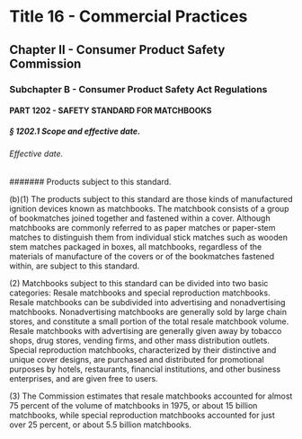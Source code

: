 
# Title 16 - Commercial Practices
## Chapter II - Consumer Product Safety Commission
### Subchapter B - Consumer Product Safety Act Regulations
#### PART 1202 - SAFETY STANDARD FOR MATCHBOOKS
##### § 1202.1 Scope and effective date.
###### Effective date.
####### Products subject to this standard.

(b)(1) The products subject to this standard are those kinds of manufactured ignition devices known as matchbooks. The matchbook consists of a group of bookmatches joined together and fastened within a cover. Although matchbooks are commonly referred to as paper matches or paper-stem matches to distinguish them from individual stick matches such as wooden stem matches packaged in boxes, all matchbooks, regardless of the materials of manufacture of the covers or of the bookmatches fastened within, are subject to this standard.

(2) Matchbooks subject to this standard can be divided into two basic categories: Resale matchbooks and special reproduction matchbooks. Resale matchbooks can be subdivided into advertising and nonadvertising matchbooks. Nonadvertising matchbooks are generally sold by large chain stores, and constitute a small portion of the total resale matchbook volume. Resale matchbooks with advertising are generally given away by tobacco shops, drug stores, vending firms, and other mass distribution outlets. Special reproduction matchbooks, characterized by their distinctive and unique cover designs, are purchased and distributed for promotional purposes by hotels, restaurants, financial institutions, and other business enterprises, and are given free to users.

(3) The Commission estimates that resale matchbooks accounted for almost 75 percent of the volume of matchbooks in 1975, or about 15 billion matchbooks, while special reproduction matchbooks accounted for just over 25 percent, or about 5.5 billion matchbooks.
